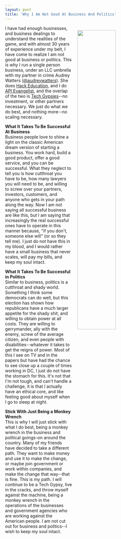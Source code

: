 ```yaml
---
layout: post
title: 'Why I Am Not Good At Business And Politics'
---
```

<p><img style="padding: 15px;" src="http://kinlane-productions.s3.amazonaws.com/api_evangelist_site/blog/gears_dark_dali.jpg" alt="" width="50%" align="right" /></p>
<p>I have had enough businesses, and business dealings to understand the realities of the game, and with almost 30 years of experience under my belt, I have come to realize I am not good at business or politics. This is why I run a single person business, under an LLC umbrella with my partner in crime Audrey Watters (<a href="http://twitter.com/audreywatters">@audreywatters</a>). She does <a href="http://hackeducation.com">Hack Education</a>, and I do <a href="http://apievangelist.com">API Evangelist</a>, and the overlap of the two is <a href="http://techgypsi.es">Tech Gypsies</a>--no investment, or other partners necessary. We just do what we do best, and nothing more--no scaling necessary.</p>
<p><strong>What It Takes To Be Successful At Business</strong><br />Business people love to shine a light on the classic American dream version of starting a business. You work hard, build a good product, offer a good service, and you can be successful. What they neglect to tell you is how cutthroat you have to be, how many lawyers you will need to be, and willing to screw over your partners, investors, customers, and anyone who gets in your path along the way. Now I am not saying all successful business are like this, but I am saying that increasingly the real successful ones have to operate in this manner because, "if you don't, someone else will" (or so they tell me). I just do not have this in my blood, and I would rather have a small business that never scales, will pay my bills, and keep my soul intact.</p>
<p><strong>What It Takes To Be Successful in Politics</strong><br />Similar to business, politics is a cutthroat and shady world. Something I think some democrats can do well, but this election has shown how republicans have a much larger appetite for the shady shit, and willing to obtain power at all costs. They are willing to gerrymander, ally with the enemy, screw of the average citizen, and even people with disabilities--whatever it takes to get the reigns of power. Most of this I see on TV and in the papers but have had the chance to see close up a couple of times working in DC, I just do not have the stomach for this. It's not that I'm not tough, and can't handle a challenge, it is that I actually have an ethical core, and like feeling good about myself when I go to sleep at night.</p>
<p><strong>Stick With Just Being a Monkey Wrench</strong><br />This is why I will just stick with what I do best, being a monkey wrench in the business and political goings-on around the country. Many of my friends have decided to take a different path. They want to make money and use it to make the change, or maybe join government or work within companies, and make the change that way--that is fine. This is my path. I will continue to be a Tech Gypsy, live in the cracks, and throw myself against the machine, being a monkey wrench in the operations of the businesses and government agencies who are working against the American people. I am not cut out for business and politics--I wish to keep my soul intact.</p>